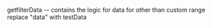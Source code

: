 getfilterData -- contains the logic for data for other than custom range
replace "data" with testData
